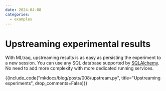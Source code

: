 ```yaml
---
date: 2024-04-08
categories:
  - examples
---
```


# Upstreaming experimental results

With MLtraq, upstreaming results is as easy as persisting the experiment to a new session. You can use any SQL database supported by [SQLAlchemy](https://www.sqlalchemy.org/). No need to add more complexity with more dedicated running services.

{{include_code("mkdocs/blog/posts/008/upstream.py", title="Upstreaming experiments", drop_comments=False)}}
